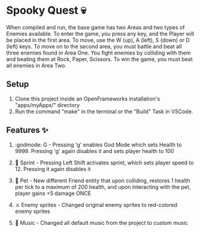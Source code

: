# Spooky Quest :skull:
When compiled and run, the base game has two Areas and two types of Enemies available. To enter the game, you press any
key, and the Player will be placed in the first area. To move, use the W (up), A (left), S (down) or D (left) keys. To move on to the second area, you must battle and beat all three enemies found in Area One. You fight enemies by colliding with them and beating them at Rock, Paper, Scissors. To win the game, you
must beat all enemies in Area Two.

## Setup
1. Clone this project inside an OpenFrameworks installation's "apps/myApps/" directory
2. Run the command "make" in the terminal or the "Build" Task in VSCode.

## Features :sparkles:
1. :godmode: G - Pressing 'g' enables God Mode which sets Health to 9999. Pressing 'g' again disables it and sets player health to 100

2. :running: Sprint - Pressing Left Shift activates sprint, which sets player speed to 12. Pressing it again disables it

3. :poodle: Pet - New different Friend entity that upon colliding, restores 1 health per tick to a maximum of 200 health, and upon interacting with the pet, player gains +5 damage ONCE

4. ⚔️ Enemy sprites - Changed original enemy sprites to red-colored enemy sprites

5. :musical_note: Music - Changed all default music from the project to custom music